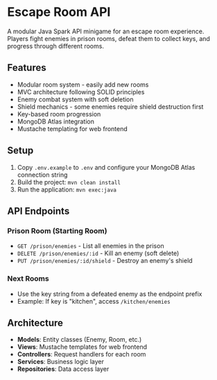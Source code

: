 # Escape Room API

A modular Java Spark API minigame for an escape room experience. Players fight enemies in prison rooms, defeat them to collect keys, and progress through different rooms.

## Features

- Modular room system - easily add new rooms
- MVC architecture following SOLID principles
- Enemy combat system with soft deletion
- Shield mechanics - some enemies require shield destruction first
- Key-based room progression
- MongoDB Atlas integration
- Mustache templating for web frontend

## Setup

1. Copy `.env.example` to `.env` and configure your MongoDB Atlas connection string
2. Build the project: `mvn clean install`
3. Run the application: `mvn exec:java`

## API Endpoints

### Prison Room (Starting Room)
- `GET /prison/enemies` - List all enemies in the prison
- `DELETE /prison/enemies/:id` - Kill an enemy (soft delete)
- `PUT /prison/enemies/:id/shield` - Destroy an enemy's shield

### Next Rooms
- Use the key string from a defeated enemy as the endpoint prefix
- Example: If key is "kitchen", access `/kitchen/enemies`

## Architecture

- **Models**: Entity classes (Enemy, Room, etc.)
- **Views**: Mustache templates for web frontend
- **Controllers**: Request handlers for each room
- **Services**: Business logic layer
- **Repositories**: Data access layer


